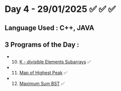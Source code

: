 # Day 4 - 29/01/2025 ✅ ✅ ✅
## Language Used : **C++**, **JAVA**
## 3 Programs of the Day :
   - 10. [K - divisible Elements Subarrays](https://leetcode.com/problems/k-divisible-elements-subarrays/description/) ✅
   - 11. [Map of Highest Peak](https://leetcode.com/problems/map-of-highest-peak/description/) ✅
   - 12. [Maximum Sum BST](https://leetcode.com/problems/maximum-sum-bst-in-binary-tree/description/) ✅
##
